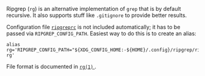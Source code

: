 Ripgrep (`rg`) is an alternative implementation of `grep` that is by default
recursive.  It also supports stuff like `.gitignore` to provide better results.

Configuration file [`ripgreprc`](./ripgreprc) is not included automatically; it
has to be passed via `RIPGREP_CONFIG_PATH`.  Easiest way to do this is to
create an alias:

```
alias rg='RIPGREP_CONFIG_PATH="${XDG_CONFIG_HOME:-${HOME}/.config}/ripgrep/ripgreprc" rg'
```

File format is documented in [`rg(1)`
](https://github.com/BurntSushi/ripgrep/blob/master/doc/rg.1.txt.tpl).
